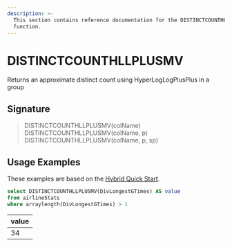 ```yaml
---
description: >-
  This section contains reference documentation for the DISTINCTCOUNTHLLPLUSMV
  function.
---
```


# DISTINCTCOUNTHLLPLUSMV

Returns an approximate distinct count using HyperLogLogPlusPlus in a group

## Signature

> DISTINCTCOUNTHLLPLUSMV(colName)
> DISTINCTCOUNTHLLPLUSMV(colName, p)
> DISTINCTCOUNTHLLPLUSMV(colName, p, sp)

## Usage Examples

These examples are based on the [Hybrid Quick Start](../../basics/getting-started/quick-start.md#hybrid).

```sql
select DISTINCTCOUNTHLLPLUSMV(DivLongestGTimes) AS value
from airlineStats 
where arraylength(DivLongestGTimes) > 1
```

| value |
| ----- |
| 34    |

